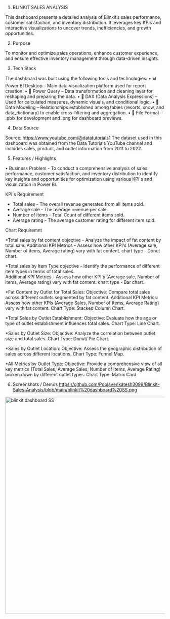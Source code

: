 1. BLINKIT SALES ANALYSIS
   
This dashboard presents a detailed analysis of Blinkit’s sales performance, customer satisfaction, and inventory distribution. It leverages key KPIs and interactive visualizations to uncover trends, inefficiencies, and growth opportunities.

2. Purpose
   
To monitor and optimize sales operations, enhance customer experience, and ensure effective inventory management through data-driven insights.

3. Tech Stack
   
The dashboard was built using the following tools and technologies:
• 📊 Power BI Desktop – Main data visualization platform used for report creation.
• 📂 Power Query – Data transformation and cleaning layer for reshaping and preparing the data.
• 🧠 DAX (Data Analysis Expressions) – Used for calculated measures, dynamic visuals, and conditional logic.
• 📝 Data Modeling – Relationships established among tables (resorts, snow, and data_dictionary) to enable cross-filtering and aggregation.
• 📁 File Format – .pbix for development and .png for dashboard previews.

4. Data Source
   
Source: https://www.youtube.com/@datatutorials1
The dataset used in this dashboard was obtained from the Data Tutorials YouTube channel and includes sales, product, and outlet information from 2011 to 2022.


5. Features / Highlights
    
• Business Problem - To conduct a comprehensive analysis of sales performance, customer satisfaction, and inventory distribution to identify key insights and opportunities for optimization using various KPI's and visualization in Power BI.

KPI's Requirement 
 * Total sales - The overall revenue generated from all items sold.
 * Average sale - The average revenue per sale.
 * Number of items - Total Count of different items sold.
 * Average rating - The average customer rating for different item sold.

Chart Requiremnt 

 *Total sales by fat content
         objective - Analyze the impact of fat content by total sale. 
         Additional KPI Metrics - Assess how other KPI's (Average sale, Number of items, Average rating) vary with fat content.
         chart type - Donut chart.
         
*Total sales by Item Type
         objective - Identify the performance of different item types in terms of total sales.                                                                  
         Additional KPI Metrics - Assess how other KPI's (Average sale, Number of items, Average rating) vary with fat content.
         chart type - Bar chart.
         
*Fat Content by Outlet for Total Sales:
         Objective: Compare total sales across different outlets segmented by fat content.
         Additional KPI Metrics: Assess how other KPIs (Average Sales, Number of Items, Average Rating) vary with fat content.
         Chart Type: Stacked Column Chart.
         
*Total Sales by Outlet Establishment:
         Objective: Evaluate how the age or type of outlet establishment influences total sales.
         Chart Type: Line Chart.
         
*Sales by Outlet Size:
         Objective: Analyze the correlation between outlet size and total sales.
         Chart Type: Donut/ Pie Chart.
         
*Sales by Outlet Location:
         Objective: Assess the geographic distribution of sales across different locations.
         Chart Type: Funnel Map.
         
*All Metrics by Outlet Type:
         Objective: Provide a comprehensive view of all key metrics (Total Sales, Average Sales, Number of Items, Average Rating) broken down by different outlet            types.
         Chart Type: Matrix Card.

6. Screenshots / Demos
https://github.com/PoojaVenkatesh3099/Blinkit-Sales-Analysis/blob/main/blinkit%20dashboard%20SS.png
<img width="1228" height="683" alt="blinkit dashboard SS" src="https://github.com/user-attachments/assets/ec81c4fa-1d19-4ffe-9658-93ec780d4722" />

